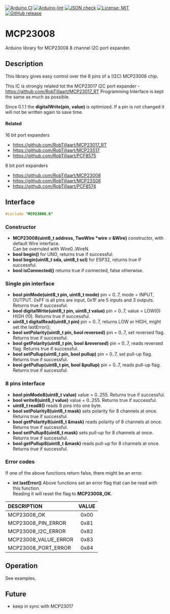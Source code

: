 
[![Arduino CI](https://github.com/RobTillaart/MCP23008/workflows/Arduino%20CI/badge.svg)](https://github.com/marketplace/actions/arduino_ci)
[![Arduino-lint](https://github.com/RobTillaart/MCP23008/actions/workflows/arduino-lint.yml/badge.svg)](https://github.com/RobTillaart/MCP23008/actions/workflows/arduino-lint.yml)
[![JSON check](https://github.com/RobTillaart/MCP23008/actions/workflows/jsoncheck.yml/badge.svg)](https://github.com/RobTillaart/MCP23008/actions/workflows/jsoncheck.yml)
[![License: MIT](https://img.shields.io/badge/license-MIT-green.svg)](https://github.com/RobTillaart/MCP23008/blob/master/LICENSE)
[![GitHub release](https://img.shields.io/github/release/RobTillaart/MCP23008.svg?maxAge=3600)](https://github.com/RobTillaart/MCP23008/releases)


# MCP23008

Arduino library for MCP23008 8 channel I2C port expander.


## Description

This library gives easy control over the 8 pins of a (I2C) MCP23008 chip.

This IC is strongly related tot the MCP23017 I2C port expander - https://github.com/RobTillaart/MCP23017_RT
Programming Interface is kept the same as much as possible.

Since 0.1.1 the **digitalWrite(pin, value)** is optimized. 
If a pin is not changed it will not be written again to save time.


#### Related

16 bit port expanders

- https://github.com/RobTillaart/MCP23017_RT
- https://github.com/RobTillaart/MCP23S17
- https://github.com/RobTillaart/PCF8575


8 bit port expanders

- https://github.com/RobTillaart/MCP23008
- https://github.com/RobTillaart/MCP23S08
- https://github.com/RobTillaart/PCF8574


## Interface

```cpp
#include "MCP23008.h"
```

### Constructor

- **MCP23008(uint8_t address, TwoWire \*wire = &Wire)** constructor, with default Wire interface.  
Can be overruled with Wire0..WireN.
- **bool begin()** for UNO, returns true if successful.
- **bool begin(uint8_t sda, uint8_t scl)** for ESP32, returns true if successful.
- **bool isConnected()** returns true if connected, false otherwise.


### Single pin interface

- **bool pinMode(uint8_t pin, uint8_t mode)** pin = 0..7, mode = INPUT, OUTPUT.
0xFF is all pins are input, 0x1F are 5 inputs and 3 outputs.
Returns true if successful.
- **bool digitalWrite(uint8_t pin, uint8_t value)** pin = 0..7, value = LOW(0) HIGH (!0). Returns true if successful.
- **uint8_t digitalRead(uint8_t pin)** pin = 0..7, returns LOW or HIGH, might set the lastError();
- **bool setPolarity(uint8_t pin, bool reversed)** pin = 0..7, set reversed flag. Returns true if successful.
- **bool getPolarity(uint8_t pin, bool &reversed)** pin = 0..7, reads reversed flag. Returns true if successful.
- **bool setPullup(uint8_t pin, bool pullup)** pin = 0..7, set pull-up flag. Returns true if successful.
- **bool getPullup(uint8_t pin, bool &pullup)** pin = 0..7, reads pull-up flag. Returns true if successful.


### 8 pins interface

- **bool pinMode8(uint8_t value)** value = 0..255. Returns true if successful.
- **bool write8(uint8_t value)** value = 0..255. Returns true if successful.
- **uint8_t read8()** reads 8 pins into one byte.
- **bool setPolarity8(uint8_t mask)** sets polarity for 8 channels at once. Returns true if successful.
- **bool getPolarity8(uint8_t &mask)** reads polarity of 8 channels at once. Returns true if successful.
- **bool setPullup8(uint8_t mask)** sets pull-up for 8 channels at once. Returns true if successful.
- **bool getPullup8(uint8_t &mask)** reads pull-up for 8 channels at once. Returns true if successful.


### Error codes

If one of the above functions return false, there might be an error.

- **int lastError()** Above functions set an error flag that can be read with this function.  
Reading it will reset the flag to **MCP23008_OK**.

|  DESCRIPTION           |  VALUE  |
|:-----------------------|:-------:|
|  MCP23008_OK           |  0x00   |
|  MCP23008_PIN_ERROR    |  0x81   |
|  MCP23008_I2C_ERROR    |  0x82   |
|  MCP23008_VALUE_ERROR  |  0x83   |
|  MCP23008_PORT_ERROR   |  0x84   |


## Operation

See examples.


## Future

- keep in sync with MCP23017

